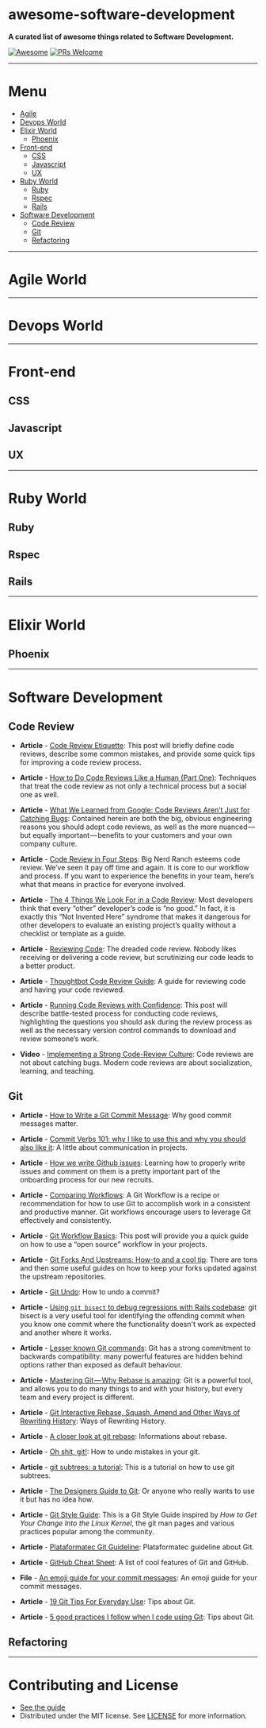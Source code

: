 # awesome-software-development

**A curated list of awesome things related to Software Development.**

[![Awesome](https://awesome.re/badge.svg)](https://awesome.re) [![PRs Welcome](https://img.shields.io/badge/PRs-welcome-brightgreen.svg)](http://makeapullrequest.com)

---------------------------------------------------------

# Menu

- [Agile](#agile-world)
- [Devops World](#devops-world)
- [Elixir World](#elixir-world1)
    - [Phoenix](#phoenix)
- [Front-end](#front-end)
    - [CSS](#css)
    - [Javascript](#javascript)
    - [UX](#ux)
- [Ruby World](#ruby-world1)
    - [Ruby](#ruby)
    - [Rspec](#rspec)
    - [Rails](#rails)
- [Software Development](#software-development1)
    - [Code Review](#code-review)
    - [Git](#git)
    - [Refactoring](#refactoring)

---------------------------------------------------------

# Agile World

---------------------------------------------------------

# Devops World

---------------------------------------------------------

# Front-end

## CSS

## Javascript

## UX

---------------------------------------------------------

# Ruby World

## Ruby

## Rspec

## Rails

---------------------------------------------------------

# Elixir World

## Phoenix

---------------------------------------------------------

# Software Development

## Code Review

- **Article** - [Code Review Etiquette](https://css-tricks.com/code-review-etiquette): This post will briefly define code reviews, describe some common mistakes, and provide some quick tips for improving a code review process.

- **Article** - [How to Do Code Reviews Like a Human (Part One)](https://mtlynch.io/human-code-reviews-1): Techniques that treat the code review as not only a technical process but a social one as well.

- **Article** - [What We Learned from Google: Code Reviews Aren’t Just for Catching Bugs](https://blog.fullstory.com/what-we-learned-from-google-code-reviews-arent-just-for-catching-bugs): Contained herein are both the big, obvious engineering reasons you should adopt code reviews, as well as the more nuanced — but equally important — benefits to your customers and your own company culture.

- **Article** - [Code Review in Four Steps](https://www.bignerdranch.com/blog/code-review-four-steps): Big Nerd Ranch esteems code review. We’ve seen it pay off time and again. It is core to our workflow and process. If you want to experience the benefits in your team, here’s what that means in practice for everyone involved.

- **Article** - [The 4 Things We Look For in a Code Review](https://www.bignerdranch.com/blog/the-4-things-we-look-for-in-a-code-review): Most developers think that every “other” developer’s code is “no good.” In fact, it is exactly this “Not Invented Here” syndrome that makes it dangerous for other developers to evaluate an existing project’s quality without a checklist or template as a guide.

- **Article** - [Reviewing Code](https://hashrocket.com/blog/posts/reviewing-code): The dreaded code review. Nobody likes receiving or delivering a code review, but scrutinizing our code leads to a better product.

- **Article** - [Thoughtbot Code Review Guide](https://github.com/thoughtbot/guides/tree/master/code-review): A guide for reviewing code and having your code reviewed.

- **Article** - [Running Code Reviews with Confidence](https://alistapart.com/article/running-code-reviews-with-confidence): This post will describe battle-tested process for conducting code reviews, highlighting the questions you should ask during the review process as well as the necessary version control commands to download and review someone’s work.

- **Video** - [Implementing a Strong Code-Review Culture](https://confreaks.tv/videos/railsconf2015-implementing-a-strong-code-review-culture): Code reviews are not about catching bugs. Modern code reviews are about socialization, learning, and teaching.

## Git

- **Article** - [How to Write a Git Commit Message](https://chris.beams.io/posts/git-commit): Why good commit messages matter.

- **Article** - [Commit Verbs 101: why I like to use this and why you should also like it](https://medium.com/@danielfeelfine/commit-verbs-101-why-i-like-to-use-this-and-why-you-should-also-like-it-d3ed2689ef70): A little about communication in projects.

- **Article** - [How we write Github issues](https://wiredcraft.com/blog/how-we-write-our-github-issues): Learning how to properly write issues and comment on them is a pretty important part of the onboarding process for our new recruits.

- **Article** - [Comparing Workflows](https://www.atlassian.com/git/tutorials/comparing-workflows): A Git Workflow is a recipe or recommendation for how to use Git to accomplish work in a consistent and productive manner. Git workflows encourage users to leverage Git effectively and consistently.

- **Article** - [Git Workflow Basics](https://medium.com/@igor_marques/git-workflow-basics-d405746f6205): This post will provide you a quick guide on how to use a “open source” workflow in your projects.

- **Article** - [Git Forks And Upstreams: How-to and a cool tip](https://www.atlassian.com/git/articles/git-forks-and-upstreams): There are tons and then some useful guides on how to keep your forks updated against the upstream repositories.

- **Article** - [Git Undo](https://megakemp.com/2016/08/25/git-undo): How to undo a commit?

- **Article** - [Using `git bisect` to debug regressions with Rails codebase](http://www.rubyappcare.com/blog/2016-08-16-using-git-bisect-to-debug-regressions-with-rails-codebase): git bisect is a very useful tool for identifying the offending commit when you know one commit where the functionality doesn't work as expected and another where it works.

- **Article** - [Lesser known Git commands](https://hackernoon.com/lesser-known-git-commands-151a1918a60): Git has a strong commitment to backwards compatibility: many powerful features are hidden behind options rather than exposed as default behaviour.

- **Article** - [Mastering Git — Why Rebase is amazing](https://hackernoon.com/mastering-git-why-rebase-is-amazing-a954485b128a): Git is a powerful tool, and allows you to do many things to and with your history, but every team and every project is different.

- **Article** - [Git Interactive Rebase, Squash, Amend and Other Ways of Rewriting History](https://robots.thoughtbot.com/git-interactive-rebase-squash-amend-rewriting-history): Ways of Rewriting History.

- **Article** - [A closer look at git rebase](https://dev.to/gonedark/a-closer-look-at-git-rebase): Informations about rebase.

- **Article** - [Oh shit, git!](http://ohshitgit.com): How to undo mistakes in your git.

- **Article** - [git subtrees: a tutorial](https://medium.com/@v/git-subtrees-a-tutorial-6ff568381844): This is a tutorial on how to use git subtrees.

- **Article** - [The Designers Guide to Git](https://blog.marvelapp.com/designers-guide-git): Or anyone who really wants to use it but has no idea how.

- **Article** - [Git Style Guide](https://github.com/agis/git-style-guide): This is a Git Style Guide inspired by *How to Get Your Change Into the Linux Kernel*, the git man pages and various practices popular among the community.

- **Article** - [Plataformatec Git Guideline](http://guidelines.plataformatec.com.br/git.html): Plataformatec guideline about Git.

- **Article** - [GitHub Cheat Sheet](https://github.com/tiimgreen/github-cheat-sheet): A list of cool features of Git and GitHub.

- **File** - [An emoji guide for your commit messages](https://gitmoji.carloscuesta.me): An emoji guide for your commit messages.

- **Article** - [19 Git Tips For Everyday Use](https://www.alexkras.com/19-git-tips-for-everyday-use): Tips about Git.

- **Article** - [5 good practices I follow when I code using Git](https://tech.olx.com/5-good-practices-i-follow-when-i-code-using-git-71120b57c0f5): Tips about Git.

## Refactoring

---------------------------------------------------------

# Contributing and License
 * [See the guide](https://github.com/diegorv/awesome-software-development/blob/master/CONTRIBUTING.md)
 * Distributed under the MIT license. See [LICENSE](https://github.com/diegorv/awesome-software-development/blob/master/LICENSE) for more information.
